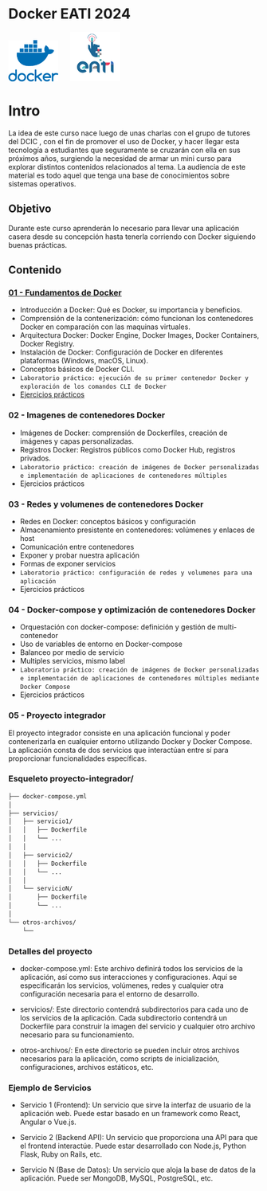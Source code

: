 # Docker EATI 2024 
 <img src="/contenido/img/docker-2.png" width="100"> <img src="/contenido/img/logo.png" width="100" style="margin-left: 20px"  >

# Intro

La idea de este curso nace luego de unas charlas con el grupo de tutores del DCIC , con el fin de promover el uso de Docker, y hacer llegar esta tecnología a estudiantes que seguramente se cruzarán con ella en sus próximos años, surgiendo la necesidad de armar un mini curso para explorar distintos contenidos relacionados al tema.
La audiencia de este material es todo aquel que tenga una base de conocimientos sobre sistemas operativos.

## Objetivo
Durante este curso aprenderán lo necesario para llevar una aplicación casera desde su concepción hasta tenerla corriendo con Docker siguiendo buenas prácticas.
## Contenido
### [01 - Fundamentos de Docker](contenido/01-contenedores.md)

- Introducción a Docker: Qué es Docker, su importancia y beneficios.
- Comprensión de la contenerización: cómo funcionan los contenedores Docker en comparación con las maquinas virtuales.
- Arquitectura Docker: Docker Engine, Docker Images, Docker Containers, Docker Registry.
- Instalación de Docker: Configuración de Docker en diferentes plataformas (Windows, macOS, Linux).
- Conceptos básicos de Docker CLI.
- `Laboratorio práctico: ejecución de su primer contenedor Docker y exploración de los comandos CLI de Docker`
- [Ejercicios prácticos](/practica/01/)

### 02 - Imagenes de contenedores Docker 

- Imágenes de Docker: comprensión de Dockerfiles, creación de imágenes y capas personalizadas.
- Registros Docker: Registros públicos como Docker Hub, registros privados.
- `Laboratorio práctico: creación de imágenes de Docker personalizadas e implementación de aplicaciones de contenedores múltiples`
- Ejercicios prácticos


### 03 - Redes y volumenes de contenedores Docker

- Redes en Docker: conceptos básicos y configuración
- Almacenamiento presistente en contenedores: volúmenes y enlaces de host
- Comunicación entre contenedores
- Exponer y probar nuestra aplicación
- Formas de exponer servicios
- `Laboratorio práctico: configuración de redes y volumenes para una aplicación`
 - Ejercicios prácticos
### 04 - Docker-compose y optimización de contenedores Docker

- Orquestación con docker-compose: definición y gestión de multi-contenedor
- Uso de variables de entorno en Docker-compose
- Balanceo por medio de servicio
- Multiples servicios, mismo label
- `Laboratorio práctico: creación de imágenes de Docker personalizadas e implementación de aplicaciones de contenedores múltiples mediante Docker Compose`
- Ejercicios prácticos

### 05 - Proyecto integrador

El proyecto integrador consiste en una aplicación funcional y poder contenerizarla en cualquier entorno utilizando Docker y Docker Compose. La aplicación consta de dos  servicios que interactúan entre sí para proporcionar funcionalidades específicas.

### Esqueleto proyecto-integrador/

```bash
├── docker-compose.yml
│
├── servicios/
│   ├── servicio1/
│   │   ├── Dockerfile
│   │   └── ...
│   │
│   ├── servicio2/
│   │   ├── Dockerfile
│   │   └── ...
│   │
│   └── servicioN/
│       ├── Dockerfile
│       └── ...
│
└── otros-archivos/
    └── 
```

### Detalles del proyecto
- docker-compose.yml: Este archivo definirá todos los servicios de la aplicación, así como sus interacciones y configuraciones. Aquí se especificarán los servicios, volúmenes, redes y cualquier otra configuración necesaria para el entorno de desarrollo.

- servicios/: Este directorio contendrá subdirectorios para cada uno de los servicios de la aplicación. Cada subdirectorio contendrá un Dockerfile para construir la imagen del servicio y cualquier otro archivo necesario para su funcionamiento.

- otros-archivos/: En este directorio se pueden incluir otros archivos necesarios para la aplicación, como scripts de inicialización, configuraciones, archivos estáticos, etc.


### Ejemplo de Servicios
- Servicio 1 (Frontend): Un servicio que sirve la interfaz de usuario de la aplicación web. Puede estar basado en un framework como React, Angular o Vue.js.

- Servicio 2 (Backend API): Un servicio que proporciona una API para que el frontend interactúe. Puede estar desarrollado con Node.js, Python Flask, Ruby on Rails, etc.

- Servicio N (Base de Datos): Un servicio que aloja la base de datos de la aplicación. Puede ser MongoDB, MySQL, PostgreSQL, etc.


